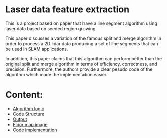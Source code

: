 # Laser data feature extraction

This is a project based on paper that have a line segment algorithm using laser data based on seeded region growing.

This paper discusses a variation of the famous split and merge algorithm in order to process a 2D lidar data producing a set of line segments that can be used in SLAM applications.

In addition, this paper claims that this algorithm can perform better than the original split and merge algorithm in terms of efficiency, correctness, and precision. Furthermore, the authors provide a clear pesudo code of the algorithm which made the implementation easier.

# Content:
- [Algorithm logic](https://github.com/HendEmad/Autonomous-navigation-system/blob/main/Line%20segment%20extraction%20algorithm%20for%20SLAM%20applications/Algorithm%20logic.md)
- Code Structure
- [Output](https://github.com/HendEmad/Autonomous-navigation-system/blob/main/Line%20segment%20extraction%20algorithm%20for%20SLAM%20applications/Code/Output.md)
- [Floor map image](https://github.com/HendEmad/Autonomous-navigation-system/blob/main/Line%20segment%20extraction%20algorithm%20for%20SLAM%20applications/Code/Original%20floor%20map.md)
- [Code implementation](https://github.com/HendEmad/Autonomous-navigation-system/tree/main/Line%20segment%20extraction%20algorithm%20for%20SLAM%20applications/Code)
